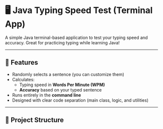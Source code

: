 # 🖥️ Java Typing Speed Test (Terminal App)

A simple Java terminal-based application to test your typing speed and accuracy. Great for practicing typing while learning Java!

---

## 🚀 Features

- Randomly selects a sentence (you can customize them)
- Calculates:
  - Typing speed in **Words Per Minute (WPM)**
  - **Accuracy** based on your typed sentence
- Runs entirely in the **command line**
- Designed with clear code separation (main class, logic, and utilities)

---

## 📁 Project Structure

